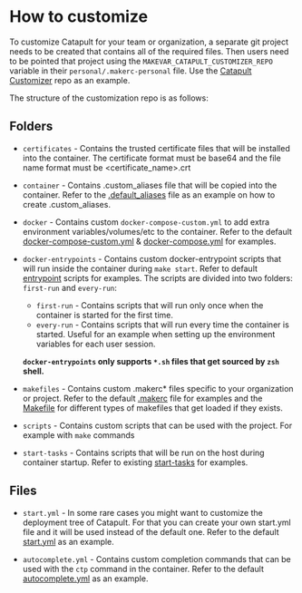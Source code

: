 # How to customize

To customize Catapult for your team or organization, a separate git project needs to be created that contains all of the required files. Then users need to be pointed that project using the `MAKEVAR_CATAPULT_CUSTOMIZER_REPO` variable in their `personal/.makerc-personal` file. Use the [Catapult Customizer](https://github.com/ClarifiedSecurity/catapult-customizer) repo as an example.

The structure of the customization repo is as follows:

## Folders

- `certificates` - Contains the trusted certificate files that will be installed into the container. The certificate format must be base64 and the file name format must be <certificate_name>.crt

- `container` - Contains .custom_aliases file that will be copied into the container. Refer to the [.default_aliases](https://github.com/ClarifiedSecurity/Catapult/blob/main/container/home/builder/.default_aliases) file as an example on how to create .custom_aliases.

- `docker` - Contains custom `docker-compose-custom.yml` to add extra environment variables/volumes/etc to the container. Refer to the default [docker-compose-custom.yml](https://github.com/ClarifiedSecurity/catapult/blob/main/defaults/docker-compose-custom.yml) & [docker-compose.yml](https://github.com/ClarifiedSecurity/catapult/blob/main/docker/docker-compose.yml) for examples.

- `docker-entrypoints` - Contains custom docker-entrypoint scripts that will run inside the container during `make start`. Refer to default [entrypoint](https://github.com/ClarifiedSecurity/Catapult/tree/main/scripts/entrypoints) scripts for examples. The scripts are divided into two folders: `first-run` and `every-run`:

  - `first-run` - Contains scripts that will run only once when the container is started for the first time.
  - `every-run` - Contains scripts that will run every time the container is started. Useful for an example when setting up the environment variables for each user session.

  **`docker-entrypoints` only supports `*.sh` files that get sourced by `zsh` shell.**

- `makefiles` - Contains custom .makerc\* files specific to your organization or project. Refer to the default [.makerc](https://github.com/ClarifiedSecurity/Catapult/blob/main/.makerc) file for examples and the [Makefile](https://github.com/ClarifiedSecurity/Catapult/blob/main/Makefile#L3-L5) for different types of makefiles that get loaded if they exists.

- `scripts` - Contains custom scripts that can be used with the project. For example with `make` commands

- `start-tasks` - Contains scripts that will be run on the host during container startup. Refer to existing [start-tasks](https://github.com/ClarifiedSecurity/Catapult/tree/main/scripts/start-tasks) for examples.

## Files

- `start.yml` - In some rare cases you might want to customize the deployment tree of Catapult. For that you can create your own start.yml file and it will be used instead of the default one. Refer to the default [start.yml](https://github.com/ClarifiedSecurity/Catapult/blob/main/defaults/start.yml) as an example.

- `autocomplete.yml` - Contains custom completion commands that can be used with the `ctp` command in the container. Refer to the default [autocomplete.yml](https://github.com/ClarifiedSecurity/catapult/blob/main/defaults/autocomplete.yml) as an example.
